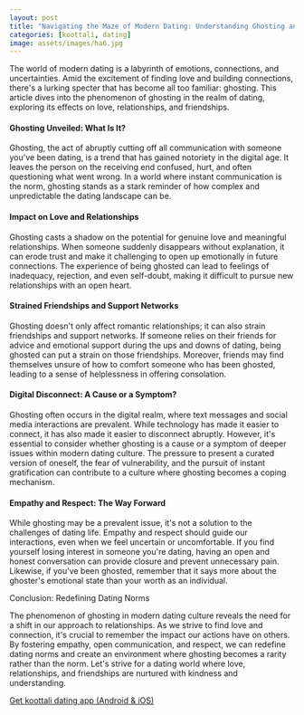 ```yaml
---
layout: post
title: "Navigating the Maze of Modern Dating: Understanding Ghosting and Its Impact on Love, Relationships, and Friendships"
categories: [koottali, dating]
image: assets/images/ha6.jpg
---
```


The world of modern dating is a labyrinth of emotions, connections, and uncertainties. Amid the excitement of finding love and building connections, there's a lurking specter that has become all too familiar: ghosting. This article dives into the phenomenon of ghosting in the realm of dating, exploring its effects on love, relationships, and friendships.

#### Ghosting Unveiled: What Is It?

Ghosting, the act of abruptly cutting off all communication with someone you've been dating, is a trend that has gained notoriety in the digital age. It leaves the person on the receiving end confused, hurt, and often questioning what went wrong. In a world where instant communication is the norm, ghosting stands as a stark reminder of how complex and unpredictable the dating landscape can be.

#### Impact on Love and Relationships

Ghosting casts a shadow on the potential for genuine love and meaningful relationships. When someone suddenly disappears without explanation, it can erode trust and make it challenging to open up emotionally in future connections. The experience of being ghosted can lead to feelings of inadequacy, rejection, and even self-doubt, making it difficult to pursue new relationships with an open heart.

#### Strained Friendships and Support Networks

Ghosting doesn't only affect romantic relationships; it can also strain friendships and support networks. If someone relies on their friends for advice and emotional support during the ups and downs of dating, being ghosted can put a strain on those friendships. Moreover, friends may find themselves unsure of how to comfort someone who has been ghosted, leading to a sense of helplessness in offering consolation.

#### Digital Disconnect: A Cause or a Symptom?

Ghosting often occurs in the digital realm, where text messages and social media interactions are prevalent. While technology has made it easier to connect, it has also made it easier to disconnect abruptly. However, it's essential to consider whether ghosting is a cause or a symptom of deeper issues within modern dating culture. The pressure to present a curated version of oneself, the fear of vulnerability, and the pursuit of instant gratification can contribute to a culture where ghosting becomes a coping mechanism.

#### Empathy and Respect: The Way Forward

While ghosting may be a prevalent issue, it's not a solution to the challenges of dating life. Empathy and respect should guide our interactions, even when we feel uncertain or uncomfortable. If you find yourself losing interest in someone you're dating, having an open and honest conversation can provide closure and prevent unnecessary pain. Likewise, if you've been ghosted, remember that it says more about the ghoster's emotional state than your worth as an individual.

Conclusion: Redefining Dating Norms

The phenomenon of ghosting in modern dating culture reveals the need for a shift in our approach to relationships. As we strive to find love and connection, it's crucial to remember the impact our actions have on others. By fostering empathy, open communication, and respect, we can redefine dating norms and create an environment where ghosting becomes a rarity rather than the norm. Let's strive for a dating world where love, relationships, and friendships are nurtured with kindness and understanding.

[Get koottali dating app (Android & iOS)](https://koottali.com/download/)
